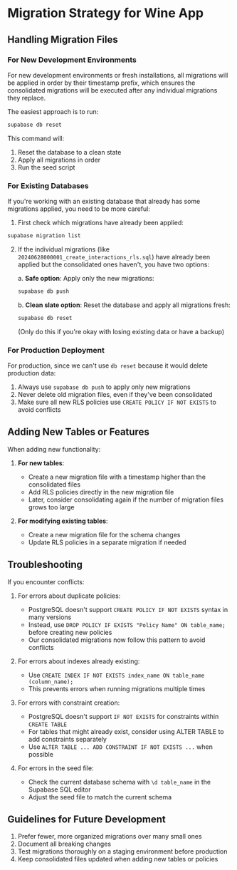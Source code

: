# Migration Strategy for Wine App

## Handling Migration Files

### For New Development Environments

For new development environments or fresh installations, all migrations will be applied in order by their timestamp prefix, which ensures the consolidated migrations will be executed after any individual migrations they replace.

The easiest approach is to run:
```sh
supabase db reset
```

This command will:
1. Reset the database to a clean state
2. Apply all migrations in order
3. Run the seed script

### For Existing Databases

If you're working with an existing database that already has some migrations applied, you need to be more careful:

1. First check which migrations have already been applied:
```sh
supabase migration list
```

2. If the individual migrations (like `20240628000001_create_interactions_rls.sql`) have already been applied but the consolidated ones haven't, you have two options:

   a. **Safe option**: Apply only the new migrations:
   ```sh
   supabase db push
   ```
   
   b. **Clean slate option**: Reset the database and apply all migrations fresh:
   ```sh
   supabase db reset
   ```
   (Only do this if you're okay with losing existing data or have a backup)

### For Production Deployment

For production, since we can't use `db reset` because it would delete production data:

1. Always use `supabase db push` to apply only new migrations
2. Never delete old migration files, even if they've been consolidated
3. Make sure all new RLS policies use `CREATE POLICY IF NOT EXISTS` to avoid conflicts

## Adding New Tables or Features

When adding new functionality:

1. **For new tables**:
   - Create a new migration file with a timestamp higher than the consolidated files
   - Add RLS policies directly in the new migration file
   - Later, consider consolidating again if the number of migration files grows too large

2. **For modifying existing tables**:
   - Create a new migration file for the schema changes
   - Update RLS policies in a separate migration if needed

## Troubleshooting

If you encounter conflicts:

1. For errors about duplicate policies:
   - PostgreSQL doesn't support `CREATE POLICY IF NOT EXISTS` syntax in many versions
   - Instead, use `DROP POLICY IF EXISTS "Policy Name" ON table_name;` before creating new policies
   - Our consolidated migrations now follow this pattern to avoid conflicts

2. For errors about indexes already existing:
   - Use `CREATE INDEX IF NOT EXISTS index_name ON table_name (column_name);` 
   - This prevents errors when running migrations multiple times

3. For errors with constraint creation:
   - PostgreSQL doesn't support `IF NOT EXISTS` for constraints within `CREATE TABLE`
   - For tables that might already exist, consider using ALTER TABLE to add constraints separately
   - Use `ALTER TABLE ... ADD CONSTRAINT IF NOT EXISTS ...` when possible

4. For errors in the seed file:
   - Check the current database schema with `\d table_name` in the Supabase SQL editor
   - Adjust the seed file to match the current schema

## Guidelines for Future Development

1. Prefer fewer, more organized migrations over many small ones
2. Document all breaking changes
3. Test migrations thoroughly on a staging environment before production
4. Keep consolidated files updated when adding new tables or policies 